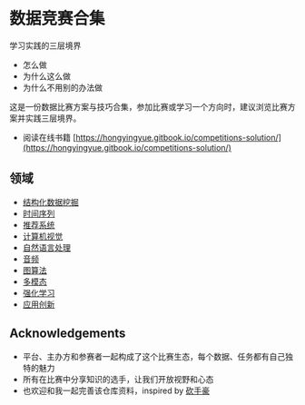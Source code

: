 # 数据竞赛合集

学习实践的三层境界
- 怎么做
- 为什么这么做
- 为什么不用别的办法做


这是一份数据比赛方案与技巧合集，参加比赛或学习一个方向时，建议浏览比赛方案并实践三层境界。<br>

- 阅读在线书籍 [https://hongyingyue.gitbook.io/competitions-solution/](https://hongyingyue.gitbook.io/competitions-solution/)

## 领域

- [结构化数据挖掘](./01_数据挖掘/案例.md)
- [时间序列](./02_时间序列/案例.md)
- [推荐系统](./03_推荐系统/案例.md)
- [计算机视觉](./04_计算机视觉/案例.md)
- [自然语言处理](./05_自然语言处理/案例.md)
- [音频](./06_音频/案例.md)
- [图算法](./07_图算法/案例.md)
- [多模态](./08_多模态/案例.md)
- [强化学习](./09_强化学习/案例.md)
- [应用创新](./10_应用创新/案例.md)

## Acknowledgements

- 平台、主办方和参赛者一起构成了这个比赛生态，每个数据、任务都有自己独特的魅力
- 所有在比赛中分享知识的选手，让我们开放视野和心态
- 也欢迎和我一起完善该仓库资料，inspired by [砍手豪](https://www.zhihu.com/column/c_32887913)
